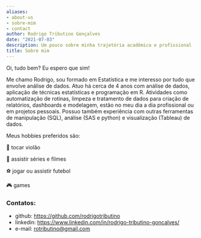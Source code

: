 ```yaml
---
aliases:
- about-us
- sobre-mim
- contact
author: Rodrigo Tributino Gonçalves
date: "2021-07-03"
description: Um pouco sobre minha trajetória acadêmica e profissional
title: Sobre mim
---
```


Oi, tudo bem? Eu espero que sim! 

Me chamo Rodrigo, sou formado em Estatística e me interesso por tudo que envolve análise de dados. Atuo há cerca de 4 anos com análise de dados, aplicação de técnicas estatísticas e programação em R. Atividades como automatização de rotinas, limpeza e tratamento de dados para criação de relatórios, dashboards e modelagem, estão no meu dia a dia profissional ou em projetos pessoais. Possuo também experiência com outras ferramentas de manipulação (SQL), análise (SAS e python) e visualização (Tableau) de dados.

Meus hobbies preferidos são:

 :guitar: tocar violão
 
 :movie_camera: assistir séries e filmes
 
 :soccer: jogar ou assistir futebol
 
 :video_game: games
 
### **Contatos**:
- github: https://github.com/rodrigotributino
- linkedin: https://www.linkedin.com/in/rodrigo-tributino-goncalves/
- e-mail: rotributino@gmail.com
